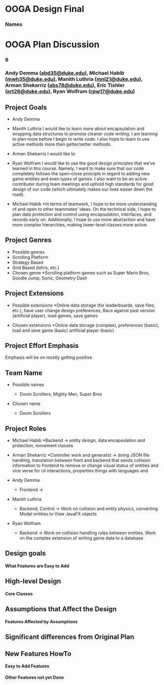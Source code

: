 # OOGA Design Final
### Names

# OOGA Plan Discussion
### 9
### Andy Demma (abd35@duke.edu), Michael Habib (mwh35@duke.edu), Manith Luthria (mnl21@duke.edu), Arman Shekarriz (abs78@duke.edu), Eric Tishler (ert26@duke.edu), Ryan Wolfram (rpw17@duke.edu)



## Project Goals

* Andy Demma

* Manith Luthria
  I would like to learn more about encapsulation and wrapping data structures to promote cleaner code writing. I am learning to plan more before I begin to write code. I also hope to learn to use active methods more then getter/setter methods.

* Arman Shekarriz
  I would like to

* Ryan Wolfram
  I would like to use the good design principles that we’ve learned in this course. Namely, I want 
to make sure that our code completely follows the open-close principle in regard to adding new 
game entities and even types of games. I also want to be an active contributer during team
meetings and uphold high standards for good design of our code (which ultimately makes our lives
easier down the road).

* Michael Habib
  *In terms of teamwork, I hope to be more understanding of and open to other teammates’ ideas. On the technical side, I hope to plan data protection and control using encapsulation, interfaces, and records early on. Additionally, I hope to use more abstraction and have more complex hierarchies, making lower-level classes more active.


## Project Genres

* Possible genres
* Scrolling Platform
* Strategy Based
* Grid Based (tetris, etc.)
* Chosen genre
  *Scrolling platform games such as Super Mario Bros, Doodle Jump, Sonic, Geometry Dash

## Project Extensions

* Possible extensions
  *Online data storage (for leaderboards, save files, etc.), have user change design preferences, Race against past version (artificial player), load games, save games

* Chosen extensions
  *Online data storage (complex), preferences (basic), load and save game (basic) artificial player (basic)

## Project Effort Emphasis

Emphasis will be on mostly getting positive


## Team Name

* Possible names
    * Doom Scrollers, Mighty Men, Super Bros

* Chosen name
    * Doom Scrollers


## Project Roles

* Michael Habib
  *Backend -> entity design, data encapsulation and protection, movement classes

* Arman Shekarriz
  *Controller work and generalist -> doing JSON file handling, translation between front and backend that sends collision information to frontend to remove or change visual status of entities and vice verse for UI interactions, properties things with languages and

* Andy Demma
    * Frontend ->


* Manith Luthria
    * Backend, Control -> Work on collision and entity physics, converting Model entities to View JavaFX objects


* Ryan Wolfram
  * Backend -> Work on collision handling rules between entities. Work on the complex extension of writing game data to a database




## Design goals

#### What Features are Easy to Add


## High-level Design

#### Core Classes


## Assumptions that Affect the Design

#### Features Affected by Assumptions


## Significant differences from Original Plan


## New Features HowTo

#### Easy to Add Features

#### Other Features not yet Done

